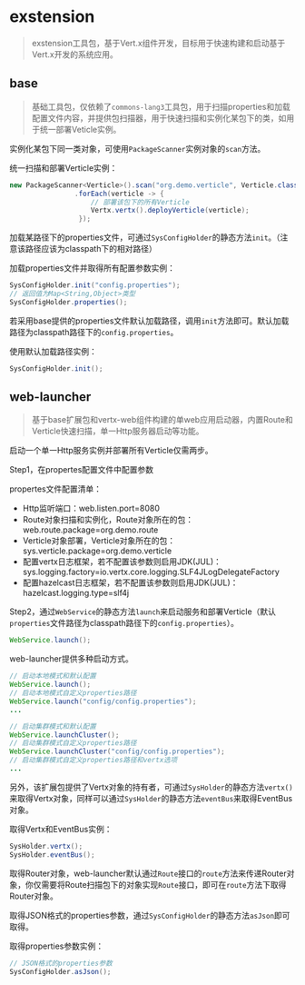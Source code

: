 # exstension
> exstension工具包，基于Vert.x组件开发，目标用于快速构建和启动基于Vert.x开发的系统应用。

## base
> 基础工具包，仅依赖了`commons-lang3`工具包，用于扫描properties和加载配置文件内容，并提供包扫描器，用于快速扫描和实例化某包下的类，如用于统一部署Veticle实例。

实例化某包下同一类对象，可使用`PackageScanner`实例对象的`scan`方法。

统一扫描和部署Verticle实例：  
```java
new PackageScanner<Verticle>().scan("org.demo.verticle", Verticle.class)
                .forEach(verticle -> {
                    // 部署该包下的所有Verticle
                    Vertx.vertx().deployVerticle(verticle);
                 });
```
加载某路径下的properties文件，可通过`SysConfigHolder`的静态方法`init`。（注意该路径应该为classpath下的相对路径）

加载properties文件并取得所有配置参数实例：
```java
SysConfigHolder.init("config.properties");
// 返回值为Map<String,Object>类型
SysConfigHolder.properties();
```
若采用base提供的properties文件默认加载路径，调用`init`方法即可。默认加载路径为classpath路径下的`config.properties`。

使用默认加载路径实例：
```java
SysConfigHolder.init();
```

## web-launcher
> 基于base扩展包和vertx-web组件构建的单web应用启动器，内置Route和Verticle快速扫描，单一Http服务器启动等功能。

启动一个单一Http服务实例并部署所有Verticle仅需两步。

Step1，在propertes配置文件中配置参数

propertes文件配置清单：
* Http监听端口：web.listen.port=8080
* Route对象扫描和实例化，Route对象所在的包：web.route.package=org.demo.route
* Verticle对象部署，Verticle对象所在的包：sys.verticle.package=org.demo.verticle
* 配置vertx日志框架，若不配置该参数则启用JDK(JUL)： sys.logging.factory=io.vertx.core.logging.SLF4JLogDelegateFactory
* 配置hazelcast日志框架，若不配置该参数则启用JDK(JUL)：hazelcast.logging.type=slf4j

Step2，通过`WebService`的静态方法`launch`来启动服务和部署Verticle（默认`properties`文件路径为classpath路径下的`config.properties`）。
```java
WebService.launch();
```
web-launcher提供多种启动方式。
```java
// 启动本地模式和默认配置
WebService.launch();
// 启动本地模式自定义properties路径
WebService.launch("config/config.properties");
...

// 启动集群模式和默认配置
WebService.launchCluster();
// 启动集群模式自定义properties路径
WebService.launchCluster("config/config.properties");
// 启动集群模式自定义properties路径和vertx选项
...
```
另外，该扩展包提供了Vertx对象的持有者，可通过`SysHolder`的静态方法`vertx()`来取得Vertx对象，同样可以通过`SysHolder`的静态方法`eventBus`来取得EventBus对象。

取得Vertx和EventBus实例：
```java
SysHolder.vertx();
SysHolder.eventBus();
```
取得Router对象，web-launcher默认通过`Route`接口的`route`方法来传递Router对象，你仅需要将Route扫描包下的对象实现`Route`接口，即可在`route`方法下取得Router对象。

取得JSON格式的properties参数，通过`SysConfigHolder`的静态方法`asJson`即可取得。

取得properties参数实例：
```java
// JSON格式的properties参数
SysConfigHolder.asJson();
```
